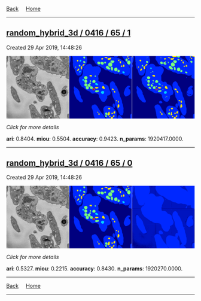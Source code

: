 
[Back](..)&nbsp;&nbsp;&nbsp;&nbsp;&nbsp;[Home](https://leapmanlab.github.io/snapshots)

---

<div class="summary"><a href="1"><h2>random_hybrid_3d / 0416 / 65 / 1</h2></a><p>Created 29 Apr 2019, 14:48:26
</p><a href="1"><img src="1/media/summary.png" align="center"></a><p>
<i>Click for more details</i>
</p></div>

**ari**: 0.8404. **miou**: 0.5504. **accuracy**: 0.9423. **n_params**: 1920417.0000. 

---

<div class="summary"><a href="0"><h2>random_hybrid_3d / 0416 / 65 / 0</h2></a><p>Created 29 Apr 2019, 14:48:26
</p><a href="0"><img src="0/media/summary.png" align="center"></a><p>
<i>Click for more details</i>
</p></div>

**ari**: 0.5327. **miou**: 0.2215. **accuracy**: 0.8430. **n_params**: 1920270.0000. 

---

[Back](..)&nbsp;&nbsp;&nbsp;&nbsp;&nbsp;[Home](https://leapmanlab.github.io/snapshots)

---